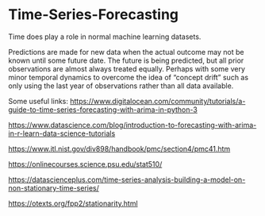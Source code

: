 # Time-Series-Forecasting
Time does play a role in normal machine learning datasets.

Predictions are made for new data when the actual outcome may not be known until some future date. The future is being predicted, but all prior observations are almost always treated equally. Perhaps with some very minor temporal dynamics to overcome the idea of “concept drift” such as only using the last year of observations rather than all data available.

Some useful links:
https://www.digitalocean.com/community/tutorials/a-guide-to-time-series-forecasting-with-arima-in-python-3

https://www.datascience.com/blog/introduction-to-forecasting-with-arima-in-r-learn-data-science-tutorials

https://www.itl.nist.gov/div898/handbook/pmc/section4/pmc41.htm

https://onlinecourses.science.psu.edu/stat510/

https://datascienceplus.com/time-series-analysis-building-a-model-on-non-stationary-time-series/

https://otexts.org/fpp2/stationarity.html



